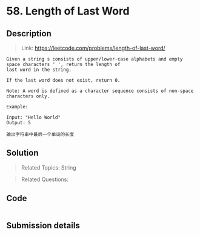 # 58. Length of Last Word

## Description

> Link: https://leetcode.com/problems/length-of-last-word/

```
Given a string s consists of upper/lower-case alphabets and empty space characters ' ', return the length of 
last word in the string.

If the last word does not exist, return 0.

Note: A word is defined as a character sequence consists of non-space characters only.

Example:

Input: "Hello World"
Output: 5

输出字符串中最后一个单词的长度

```


## Solution

> Related Topics: String

> Related Questions:


## Code

```java

```


## Submission details
